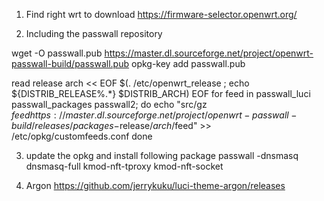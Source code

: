 1. Find right wrt to download
https://firmware-selector.openwrt.org/

2. Including the passwall repository

wget -O passwall.pub https://master.dl.sourceforge.net/project/openwrt-passwall-build/passwall.pub
opkg-key add passwall.pub

read release arch << EOF
$(. /etc/openwrt_release ; echo ${DISTRIB_RELEASE%.*} $DISTRIB_ARCH)
EOF
for feed in passwall_luci passwall_packages passwall2; do
  echo "src/gz $feed https://master.dl.sourceforge.net/project/openwrt-passwall-build/releases/packages-$release/$arch/$feed" >> /etc/opkg/customfeeds.conf
done

3. update the opkg and install following package
passwall
-dnsmasq
dnsmasq-full
kmod-nft-tproxy
kmod-nft-socket

4. Argon
https://github.com/jerrykuku/luci-theme-argon/releases
